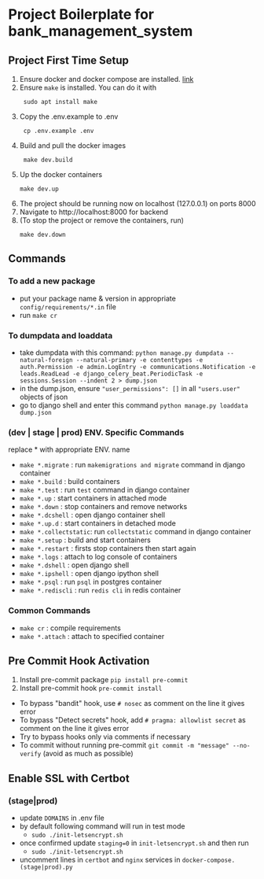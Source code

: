 # Project Boilerplate for bank_management_system

## Project First Time Setup

1. Ensure docker and docker compose are installed. [link](https://docs.docker.com/engine/install/)
2. Ensure `make` is installed. You can do it with
   ```shell script
    sudo apt install make
   ```
3. Copy the .env.example to .env
   ```shell
    cp .env.example .env
   ```
4. Build and pull the docker images
   ```shell
    make dev.build
   ```
5. Up the docker containers
   ```shell
   make dev.up
   ```
6. The project should be running now on localhost (127.0.0.1) on ports 8000
7. Navigate to http://localhost:8000 for backend
8. (To stop the project or remove the containers, run)
   ```shell
   make dev.down
   ```

## Commands

### To add a new package

- put your package name & version in appropriate `config/requirements/*.in` file
- run `make cr`

### To dumpdata and loaddata

- take dumpdata with this command:
  `python manage.py dumpdata --natural-foreign --natural-primary -e contenttypes -e auth.Permission -e admin.LogEntry -e communications.Notification -e leads.ReadLead -e django_celery_beat.PeriodicTask -e sessions.Session --indent 2 > dump.json`
- in the dump.json, ensure `"user_permissions": []` in all `"users.user"` objects of json
- go to django shell and enter this command `python manage.py loaddata dump.json`

### (dev | stage | prod) ENV. Specific Commands

replace \* with appropriate ENV. name

- `make *.migrate` : run `makemigrations and migrate` command in django container
- `make *.build` : build containers
- `make *.test` : run `test` command in django container
- `make *.up` : start containers in attached mode
- `make *.down` : stop containers and remove networks
- `make *.dcshell` : open django container shell
- `make *.up.d` : start containers in detached mode
- `make *.collectstatic`: run `collectstatic` command in django container
- `make *.setup` : build and start containers
- `make *.restart` : firsts stop containers then start again
- `make *.logs` : attach to log console of containers
- `make *.dshell` : open django shell
- `make *.ipshell` : open django ipython shell
- `make *.psql` : run `psql` in postgres container
- `make *.rediscli` : run `redis cli` in redis container

### Common Commands

- `make cr` : compile requirements
- `make *.attach` : attach to specified container

## Pre Commit Hook Activation

1. Install pre-commit package `pip install pre-commit`
2. Install pre-commit hook `pre-commit install`

- To bypass "bandit" hook, use `# nosec` as comment on the line it gives error
- To bypass "Detect secrets" hook, add `# pragma: allowlist secret` as comment on the line it gives error
- Try to bypass hooks only via comments if necessary
- To commit without running pre-commit `git commit -m "message" --no-verify` (avoid as much as possible)


## Enable SSL with Certbot

### (stage|prod)

- update `DOMAINS` in .env file
- by default following command will run in test mode
  - `sudo ./init-letsencrypt.sh`
- once confirmed update `staging=0` in `init-letsencrypt.sh` and then run
  - `sudo ./init-letsencrypt.sh`
- uncomment lines in `certbot` and `nginx` services in `docker-compose.(stage|prod).py`
